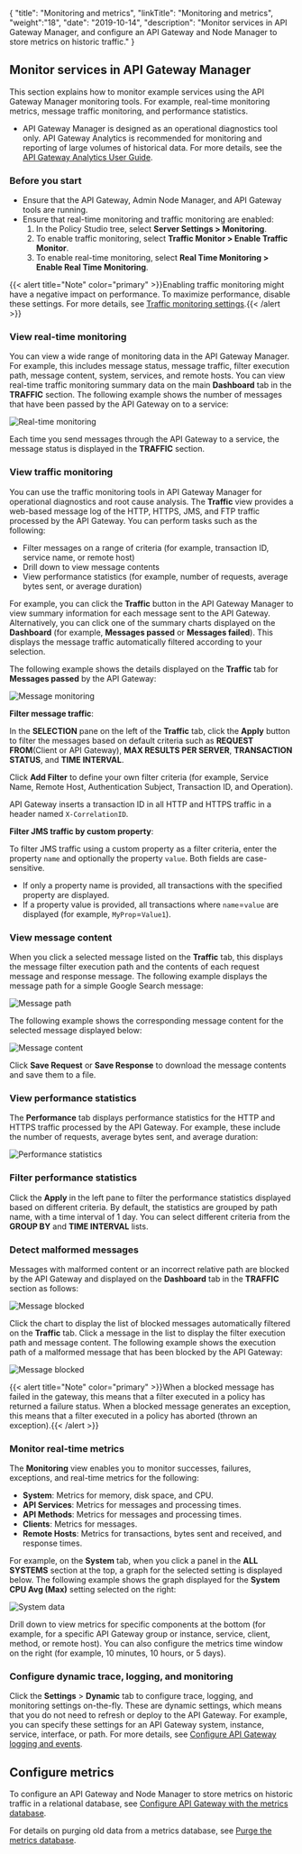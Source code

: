 {
"title": "Monitoring and metrics",
"linkTitle": "Monitoring and metrics",
"weight":"18",
"date": "2019-10-14",
"description": "Monitor services in API Gateway Manager, and configure an API Gateway and Node Manager to store metrics on historic traffic."
}

## Monitor services in API Gateway Manager

This section explains how to monitor example services using the API Gateway Manager monitoring tools. For example, real-time monitoring metrics, message traffic monitoring, and performance statistics.

* API Gateway Manager is designed as an operational diagnostics tool only. API Gateway Analytics is recommended for monitoring and reporting of large volumes of historical data. For more details, see the [API Gateway Analytics User Guide](/docs/apimanager_analytics/).

### Before you start

* Ensure that the API Gateway, Admin Node Manager, and API Gateway tools are running.
* Ensure that real-time monitoring and traffic monitoring are enabled:
    1. In the Policy Studio tree, select **Server Settings > Monitoring**.
    2. To enable traffic monitoring, select **Traffic Monitor > Enable Traffic Monitor**.
    3. To enable real-time monitoring, select **Real Time Monitoring > Enable Real Time Monitoring**.

{{< alert title="Note" color="primary" >}}Enabling traffic monitoring might have a negative impact on performance. To maximize performance, disable these settings. For more details, see [Traffic monitoring settings](/docs/apigtw_ref/monitor_traffic_events_metrics#traffic-monitoring-settings).{{< /alert >}}

### View real-time monitoring

You can view a wide range of monitoring data in the API Gateway Manager. For example, this includes message status, message traffic, filter execution path, message content, system, services, and remote hosts. You can view real-time traffic monitoring summary data on the main **Dashboard**
tab in the **TRAFFIC** section. The following example shows the number of messages that have been passed by the API Gateway on to a service:

![Real-time monitoring](/Images/APIGateway/rt_monitoring.gif)

Each time you send messages through the API Gateway to a service, the message status is displayed in the **TRAFFIC** section.

### View traffic monitoring

You can use the traffic monitoring tools in API Gateway Manager for operational diagnostics and root cause analysis. The **Traffic**
view provides a web-based message log of the HTTP, HTTPS, JMS, and FTP traffic processed by the API Gateway. You can perform tasks such as the following:

* Filter messages on a range of criteria (for example, transaction ID, service name, or remote host)
* Drill down to view message contents
* View performance statistics (for example, number of requests, average bytes sent, or average duration)

For example, you can click the **Traffic** button in the API Gateway Manager to view summary information for each message sent to the API Gateway. Alternatively, you can click one of the summary charts displayed on the **Dashboard** (for example, **Messages passed** or **Messages failed**). This displays the message traffic automatically filtered according to your selection.

The following example shows the details displayed on the **Traffic** tab for **Messages passed** by the API Gateway:

![Message monitoring](/Images/APIGateway/message_monitoring.png)

**Filter message traffic**:

In the **SELECTION** pane on the left of the **Traffic** tab, click the **Apply** button to filter the messages based on default criteria such as **REQUEST FROM**(Client or API Gateway), **MAX RESULTS PER SERVER**, **TRANSACTION STATUS**, and **TIME INTERVAL**.

Click **Add Filter** to define your own filter criteria (for example, Service Name, Remote Host, Authentication Subject, Transaction ID, and Operation).

API Gateway inserts a transaction ID in all HTTP and HTTPS traffic in a header named `X-CorrelationID`.

**Filter JMS traffic by custom property**:

To filter JMS traffic using a custom property as a filter criteria, enter the property `name` and optionally the property `value`.
Both fields are case-sensitive.

* If only a property name is provided, all transactions with the specified property are displayed.
* If a property value is provided, all transactions where `name`=`value` are displayed (for example, `MyProp`=`Value1`).

### View message content

When you click a selected message listed on the **Traffic** tab, this displays the message filter execution path and the contents of each request message and response message. The following example displays the message path for a simple Google Search message:

![Message path](/Images/APIGateway/message_path.gif)

The following example shows the corresponding message content for the selected message displayed below:

![Message content](/Images/APIGateway/message_content.gif)

Click **Save Request** or **Save Response** to download the message contents and save them to a file.

### View performance statistics

The **Performance** tab displays performance statistics for the HTTP and HTTPS traffic processed by the API Gateway. For example, these include the number of requests, average bytes sent, and average duration:

![Performance statistics](/Images/APIGateway/message_traffic_perf.gif)

### Filter performance statistics

Click the **Apply** in the left pane to filter the performance statistics displayed based on different criteria. By default, the statistics are grouped by path name, with a time interval of 1 day. You can select different criteria from the **GROUP BY** and **TIME INTERVAL** lists.

### Detect malformed messages

Messages with malformed content or an incorrect relative path are blocked by the API Gateway and displayed on the **Dashboard** tab in the **TRAFFIC** section as follows:

![Message blocked](/Images/APIGateway/blocked_message.gif)

Click the chart to display the list of blocked messages automatically filtered on the **Traffic** tab. Click a message in the list to display the filter execution path and message content. The following example shows the execution path of a malformed message that has been blocked by the API Gateway:

![Message blocked](/Images/APIGateway/blocked_message_path.gif)

{{< alert title="Note" color="primary" >}}When a blocked message has failed in the gateway, this means that a filter executed in a policy has returned a failure status. When a blocked message generates an exception, this means that a filter executed in a policy has aborted (thrown an exception).{{< /alert >}}

### Monitor real-time metrics

The **Monitoring** view enables you to monitor successes, failures, exceptions, and real-time metrics for the following:

* **System**: Metrics for memory, disk space, and CPU.
* **API Services**: Metrics for messages and processing times.
* **API Methods**: Metrics for messages and processing times.
* **Clients**: Metrics for messages.
* **Remote Hosts**: Metrics for transactions, bytes sent and received, and response times.

For example, on the **System** tab, when you click a panel in the **ALL SYSTEMS** section at the top, a graph for the selected setting is displayed below. The following example shows the graph displayed for the **System CPU Avg (Max)** setting selected on the right:

![System data](/Images/APIGateway/system.png)

Drill down to view metrics for specific components at the bottom (for example, for a specific API Gateway group or instance, service, client, method, or remote host). You can also configure the metrics time window on the right (for example, 10 minutes, 10 hours, or 5 days).

### Configure dynamic trace, logging, and monitoring

Click the **Settings** > **Dynamic** tab to configure trace, logging, and monitoring settings on-the-fly. These are dynamic settings, which means that you do not need to refresh or deploy to the API Gateway. For example, you can specify these settings for an API Gateway system, instance, service, interface, or path. For more details, see [Configure API Gateway logging and events](/docs/apigtw_admin/logging/).

## Configure metrics

To configure an API Gateway and Node Manager to store metrics on historic traffic in a relational database, see [Configure API Gateway with the metrics database](/docs/apimanager_analytics/metrics_gw_config/).

For details on purging old data from a metrics database, see [Purge the metrics database](/docs/apimanager_analytics/metrics_db_purge/).
